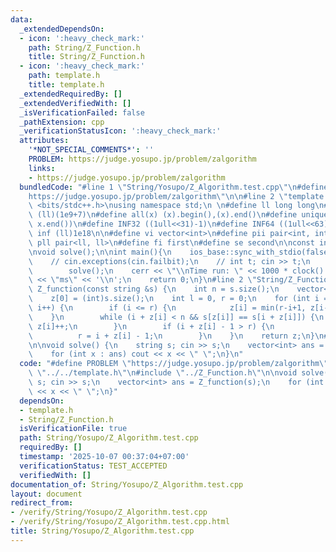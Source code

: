 ```yaml
---
data:
  _extendedDependsOn:
  - icon: ':heavy_check_mark:'
    path: String/Z_Function.h
    title: String/Z_Function.h
  - icon: ':heavy_check_mark:'
    path: template.h
    title: template.h
  _extendedRequiredBy: []
  _extendedVerifiedWith: []
  _isVerificationFailed: false
  _pathExtension: cpp
  _verificationStatusIcon: ':heavy_check_mark:'
  attributes:
    '*NOT_SPECIAL_COMMENTS*': ''
    PROBLEM: https://judge.yosupo.jp/problem/zalgorithm
    links:
    - https://judge.yosupo.jp/problem/zalgorithm
  bundledCode: "#line 1 \"String/Yosupo/Z_Algorithm.test.cpp\"\n#define PROBLEM \"\
    https://judge.yosupo.jp/problem/zalgorithm\"\n\n#line 2 \"template.h\"\n\n#include\
    \ <bits/stdc++.h>\nusing namespace std;\n \n#define ll long long\n#define MOD\
    \ (ll)(1e9+7)\n#define all(x) (x).begin(),(x).end()\n#define unique(x) x.erase(unique(all(x)),\
    \ x.end())\n#define INF32 ((1ull<<31)-1)\n#define INF64 ((1ull<<63)-1)\n#define\
    \ inf (ll)1e18\n\n#define vi vector<int>\n#define pii pair<int, int>\n#define\
    \ pll pair<ll, ll>\n#define fi first\n#define se second\n\nconst int mod = 998244353;\n\
    \nvoid solve();\n\nint main(){\n    ios_base::sync_with_stdio(false);cin.tie(NULL);\n\
    \    // cin.exceptions(cin.failbit);\n    // int t; cin >> t;\n    // while(t--)\n\
    \        solve();\n    cerr << \"\\nTime run: \" << 1000 * clock() / CLOCKS_PER_SEC\
    \ << \"ms\" << '\\n';\n    return 0;\n}\n#line 2 \"String/Z_Function.h\"\n\nvector<int>\
    \ Z_function(const string &s) {\n    int n = s.size();\n    vector<int> z(n);\n\
    \    z[0] = (int)s.size();\n    int l = 0, r = 0;\n    for (int i = 1; i < n;\
    \ i++) {\n        if (i <= r) {\n            z[i] = min(r-i+1, z[i-l]);\n    \
    \    }\n        while (i + z[i] < n && s[z[i]] == s[i + z[i]]) {\n           \
    \ z[i]++;\n        }\n        if (i + z[i] - 1 > r) {\n            l = i;\n  \
    \          r = i + z[i] - 1;\n        }\n    }\n    return z;\n}\n#line 5 \"String/Yosupo/Z_Algorithm.test.cpp\"\
    \n\nvoid solve() {\n    string s; cin >> s;\n    vector<int> ans = Z_function(s);\n\
    \    for (int x : ans) cout << x << \" \";\n}\n"
  code: "#define PROBLEM \"https://judge.yosupo.jp/problem/zalgorithm\"\n\n#include\
    \ \"../../template.h\"\n#include \"../Z_Function.h\"\n\nvoid solve() {\n    string\
    \ s; cin >> s;\n    vector<int> ans = Z_function(s);\n    for (int x : ans) cout\
    \ << x << \" \";\n}"
  dependsOn:
  - template.h
  - String/Z_Function.h
  isVerificationFile: true
  path: String/Yosupo/Z_Algorithm.test.cpp
  requiredBy: []
  timestamp: '2025-10-07 00:37:04+07:00'
  verificationStatus: TEST_ACCEPTED
  verifiedWith: []
documentation_of: String/Yosupo/Z_Algorithm.test.cpp
layout: document
redirect_from:
- /verify/String/Yosupo/Z_Algorithm.test.cpp
- /verify/String/Yosupo/Z_Algorithm.test.cpp.html
title: String/Yosupo/Z_Algorithm.test.cpp
---
```


